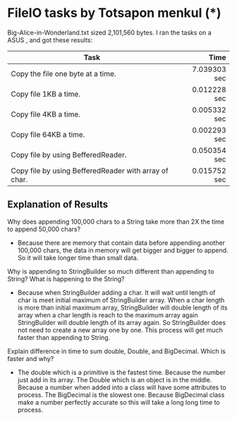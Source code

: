 # FileIO tasks by Totsapon menkul (*)
Big-Alice-in-Wonderland.txt sized 2,101,560 bytes.
I ran the tasks on a ASUS , and got
these results:

 Task | Time 
 --------------------------------------|-------:
 Copy the file one byte at a time. | 7.039303 sec
 Copy file 1KB a time. | 0.012228 sec
 Copy file 4KB a time. | 0.005332 sec
 Copy file 64KB a time. | 0.002293 sec
 Copy file by using BefferedReader. | 0.050354 sec
 Copy file by using BefferedReader with array of char. | 0.015752 sec
## Explanation of Results

Why does appending 100,000 chars to a String take more than 2X the time to append 50,000 chars?
- Because there are memory that contain data before appending another 100,000 chars, the data in memory will get bigger and bigger to append. So it will take longer time than small data.

Why is appending to StringBuilder so much different than appending to String? What is happening to the String?
- Because when StringBuilder adding a char. It will wait until length of char is meet initial maximum of StringBuilder array.
When a char length is more than initial maximum array, StringBuilder will double length of its array when a char length is reach to the maximum array again StringBuilder will double length of its array again. So StringBuilder does not need to create a new array one by one. This process will get much faster than appending to String.

Explain difference in time to sum double, Double, and BigDecimal. Which is faster and why?
- The double which is a primitive is the fastest time. Because the number just add in its array. 
  The Double which is an object is in the middle. Because a number when added into a class will have some attributes to process. 
  The BigDecimal is the slowest one. Because BigDecimal class make a number perfectly accurate so this will take a long long time 
  to process.